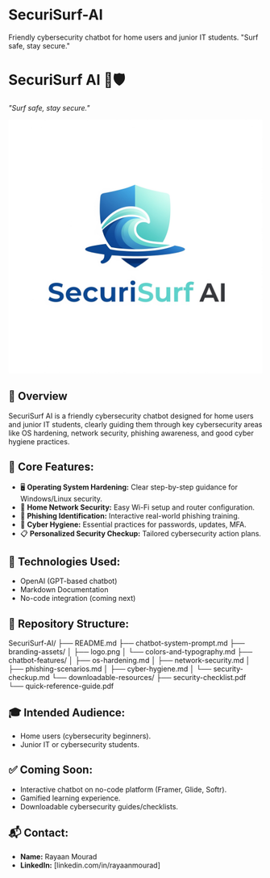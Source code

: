 # SecuriSurf-AI
Friendly cybersecurity chatbot for home users and junior IT students. "Surf safe, stay secure."
# SecuriSurf AI 🌊🛡️

*"Surf safe, stay secure."*

![SecuriSurf AI Logo](branding-assets/logo.png.png)

## 📌 Overview

SecuriSurf AI is a friendly cybersecurity chatbot designed for home users and junior IT students, clearly guiding them through key cybersecurity areas like OS hardening, network security, phishing awareness, and good cyber hygiene practices.

## 🎯 Core Features:

- 🖥️ **Operating System Hardening:** Clear step-by-step guidance for Windows/Linux security.
- 📡 **Home Network Security:** Easy Wi-Fi setup and router configuration.
- 🎣 **Phishing Identification:** Interactive real-world phishing training.
- 🔐 **Cyber Hygiene:** Essential practices for passwords, updates, MFA.
- 📋 **Personalized Security Checkup:** Tailored cybersecurity action plans.

## 🚀 Technologies Used:

- OpenAI (GPT-based chatbot)
- Markdown Documentation
- No-code integration (coming next)

## 📂 Repository Structure:

SecuriSurf-AI/
├── README.md
├── chatbot-system-prompt.md
├── branding-assets/
│ ├── logo.png
│ └── colors-and-typography.md
├── chatbot-features/
│ ├── os-hardening.md
│ ├── network-security.md
│ ├── phishing-scenarios.md
│ ├── cyber-hygiene.md
│ └── security-checkup.md
└── downloadable-resources/
├── security-checklist.pdf
└── quick-reference-guide.pdf


## 🎓 Intended Audience:

- Home users (cybersecurity beginners).
- Junior IT or cybersecurity students.

## ✅ Coming Soon:

- Interactive chatbot on no-code platform (Framer, Glide, Softr).
- Gamified learning experience.
- Downloadable cybersecurity guides/checklists.

## 📬 Contact:

- **Name:** Rayaan Mourad 
- **LinkedIn:** [linkedin.com/in/rayaanmourad]

